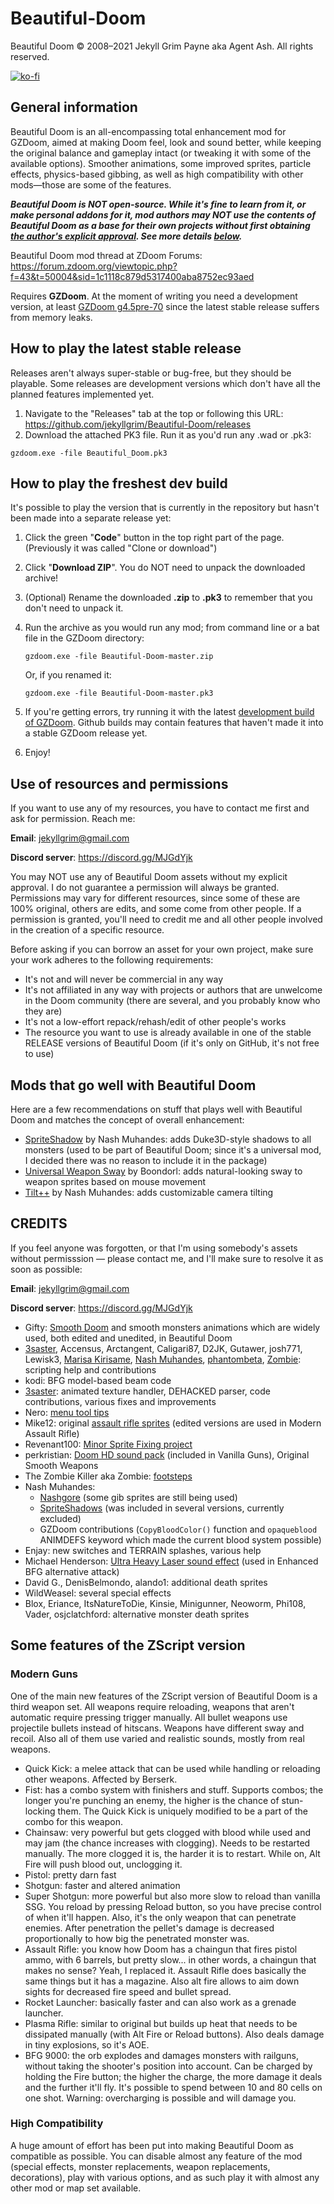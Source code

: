 # Beautiful-Doom

Beautiful Doom © 2008–2021 Jekyll Grim Payne aka Agent Ash. All rights reserved.

[![ko-fi](https://ko-fi.com/img/githubbutton_sm.svg)](https://ko-fi.com/D1D27F686)

## General information

Beautiful Doom is an all-encompassing total enhancement mod for GZDoom, aimed at making Doom feel, look and sound better, while keeping the original balance and gameplay intact (or tweaking it with some of the available options). Smoother animations, some improved sprites, particle effects, physics-based gibbing, as well as high compatibility with other mods—those are some of the features.

***Beautiful Doom is NOT open-source. While it's fine to learn from it, or make personal addons for it, mod authors may NOT use the contents of Beautiful Doom as a base for their own projects without first obtaining <u>the author's explicit approval</u>. See more details [below](#Use-of-resources-and-permissions).***

Beautiful Doom mod thread at ZDoom Forums:
https://forum.zdoom.org/viewtopic.php?f=43&t=50004&sid=1c1118c879d5317400aba8752ec93aed

Requires **GZDoom**. At the moment of writing you need a development version, at least [GZDoom g4.5pre-70](https://devbuilds.drdteam.org/gzdoom/) since the latest stable release suffers from memory leaks.

## How to play the latest stable release

Releases aren't always super-stable or bug-free, but they should be playable. Some releases are development versions which don't have all the planned features implemented yet.

1. Navigate to the "Releases" tab at the top or following this URL: https://github.com/jekyllgrim/Beautiful-Doom/releases
2. Download the attached PK3 file. Run it as you'd run any .wad or .pk3:
```
gzdoom.exe -file Beautiful_Doom.pk3
```

## How to play the freshest dev build

It's possible to play the version that is currently in the repository but hasn't been made into a separate release yet:

1. Click the green "**Code**" button in the top right part of the page. (Previously it was called "Clone or download")

2. Click "**Download ZIP**". You do NOT need to unpack the downloaded archive!

3. (Optional) Rename the downloaded **.zip** to **.pk3** to remember that you don't need to unpack it.

4. Run the archive as you would run any mod; from command line or a bat file in the GZDoom directory:

	```
	gzdoom.exe -file Beautiful-Doom-master.zip 
	```
	Or, if you renamed it: 
	```
	gzdoom.exe -file Beautiful-Doom-master.pk3
	```
	
5. If you're getting errors, try running it with the latest [development build of GZDoom](https://devbuilds.drdteam.org/gzdoom/). Github builds may contain features that haven't made it into a stable GZDoom release yet.

6. Enjoy!

## Use of resources and permissions

If you want to use any of my resources, you have to contact me first and ask for permission. Reach me:

**Email**: jekyllgrim@gmail.com

**Discord server**: https://discord.gg/MJGdYjk

You may NOT use any of Beautiful Doom assets without my explicit approval. I do not guarantee a permission will always be granted. Permissions may vary for different resources, since some of these are 100% original, others are edits, and some come from other people. If a permission is granted, you'll need to credit me and all other people involved in the creation of a specific resource.

Before asking if you can borrow an asset for your own project, make sure your work adheres to the following requirements:
- It's not and will never be commercial in any way
- It's not affiliated in any way with projects or authors that are unwelcome in the Doom community (there are several, and you probably know who they are)
- It's not a low-effort repack/rehash/edit of other people's works
- The resource you want to use is already available in one of the stable RELEASE versions of Beautiful Doom (if it's only on GitHub, it's not free to use)



## Mods that go well with Beautiful Doom

Here are a few recommendations on stuff that plays well with Beautiful Doom and matches the concept of overall enhancement:

* [SpriteShadow](https://forum.zdoom.org/viewtopic.php?f=105&t=54992) by Nash Muhandes: adds Duke3D-style shadows to all monsters (used to be part of Beautiful Doom; since it's a universal mod, I decided there was no reason to include it in the package)
* [Universal Weapon Sway](https://forum.zdoom.org/viewtopic.php?t=68255&p=1147667) by Boondorl: adds natural-looking sway to weapon sprites based on mouse movement
* [Tilt++](https://forum.zdoom.org/viewtopic.php?f=43&t=55413) by Nash Muhandes: adds customizable camera tilting


## CREDITS

If you feel anyone was forgotten, or that I'm using somebody's assets without permisssion — please contact me, and I'll make sure to resolve it as soon as possible:

**Email**: jekyllgrim@gmail.com

**Discord server**: https://discord.gg/MJGdYjk

* Gifty: [Smooth Doom](https://forum.zdoom.org/viewtopic.php?t=45550) and smooth monsters animations which are widely used, both edited and unedited, in Beautiful Doom
* [3saster](https://github.com/3saster), Accensus, Arctangent, Caligari87, D2JK, Gutawer, josh771, Lewisk3, [Marisa Kirisame](https://github.com/MarisaKirisame), [Nash Muhandes](https://github.com/nashmuhandes), [phantombeta](https://github.com/Doom2fan), [Zombie](https://github.com/DaZombieKiller): scripting help and contributions
* kodi: BFG model-based beam code
* [3saster](https://github.com/3saster): animated texture handler, DEHACKED parser, code contributions, various fixes and improvements
* Nero: [menu tool tips](https://forum.zdoom.org/viewtopic.php?f=105&t=68495)
* Mike12: original [assault rifle sprites](https://forum.zdoom.org/viewtopic.php?f=37&t=30390) (edited versions are used in Modern Assault Rifle)
* Revenant100: [Minor Sprite Fixing project](https://www.doomworld.com/vb/wads-mods/62403-doom-2-minor-sprite-fixing-project-v1-2-release-updated-1-1-13/)
* perkristian: [Doom HD sound pack](https://www.doomworld.com/vb/wads-mods/58879-the-hi-res-doom-sound-pack-is-updated/) (included in Vanilla Guns), Original Smooth Weapons
* The Zombie Killer aka Zombie: [footsteps](https://github.com/DaZombieKiller/zk-resources/tree/master/project_footsteps)
* Nash Muhandes:
  * [Nashgore](https://forum.zdoom.org/viewtopic.php?t=62641) (some gib sprites are still being used)
  * [SpriteShadows](https://github.com/nashmuhandes/SpriteShadow) (was included in several versions, currently excluded)
  * GZDoom contributions (`CopyBloodColor()` function and `opaqueblood` ANIMDEFS keyword which made the current blood system possible)
* Enjay: new switches and TERRAIN splashes, various help
* Michael Henderson: [Ultra Heavy Laser sound effect](https://youtu.be/whLbGbpt-E4) (used in Enhanced BFG alternative attack)
* David G., DenisBelmondo, alando1: additional death sprites
* WildWeasel: several special effects
* Blox, Eriance, ItsNatureToDie, Kinsie, Minigunner, Neoworm, Phi108, Vader, osjclatchford: alternative monster death sprites

## Some features of the ZScript version

### Modern Guns
One of the main new features of the ZScript version of Beautiful Doom is a third weapon set. All weapons require reloading, weapons that aren't automatic require pressing trigger manually. All bullet weapons use projectile bullets instead of hitscans. Weapons have different sway and recoil. Also all of them use varied and realistic sounds, mostly from real weapons.
* Quick Kick: a melee attack that can be used while handling or reloading other weapons. Affected by Berserk.
* Fist: has a combo system with finishers and stuff. Supports combos; the longer you're punching an enemy, the higher is the chance of stun-locking them. The Quick Kick is uniquely modified to be a part of the combo for this weapon.
* Chainsaw: very powerful but gets clogged with blood while used and may jam (the chance increases with clogging). Needs to be restarted manually. The more clogged it is, the harder it is to restart. While on, Alt Fire will push blood out, unclogging it.
* Pistol: pretty darn fast
* Shotgun: faster and altered animation
* Super Shotgun: more powerful but also more slow to reload than vanilla SSG. You reload by pressing Reload button, so you have precise control of when it'll happen. Also, it's the only weapon that can penetrate enemies. After penetration the pellet's damage is decreased proportionally to how big the penetrated monster was.
* Assault Rifle: you know how Doom has a chaingun that fires pistol ammo, with 6 barrels, but pretty slow... in other words, a chaingun that makes no sense? Yeah, I replaced it. Assault Rifle does basically the same things but it has a magazine. Also alt fire allows to aim down sights for decreased fire speed and bullet spread.
* Rocket Launcher: basically faster and can also work as a grenade launcher.
* Plasma Rifle: similar to original but builds up heat that needs to be dissipated manually (with Alt Fire or Reload buttons). Also deals damage in tiny explosions, so it's AOE.
* BFG 9000: the orb explodes and damages monsters with railguns, without taking the shooter's position into account. Can be charged by holding the Fire button; the higher the charge, the more damage it deals and the further it'll fly. It's possible to spend between 10 and 80 cells on one shot. Warning: overcharging is possible and will damage you.

### High Compatibility

A huge amount of effort has been put into making Beautiful Doom as compatible as possible. You can disable almost any feature of the mod (special effects, monster replacements, weapon replacements, decorations), play with various options, and as such play it with almost any other mod or map set available.
